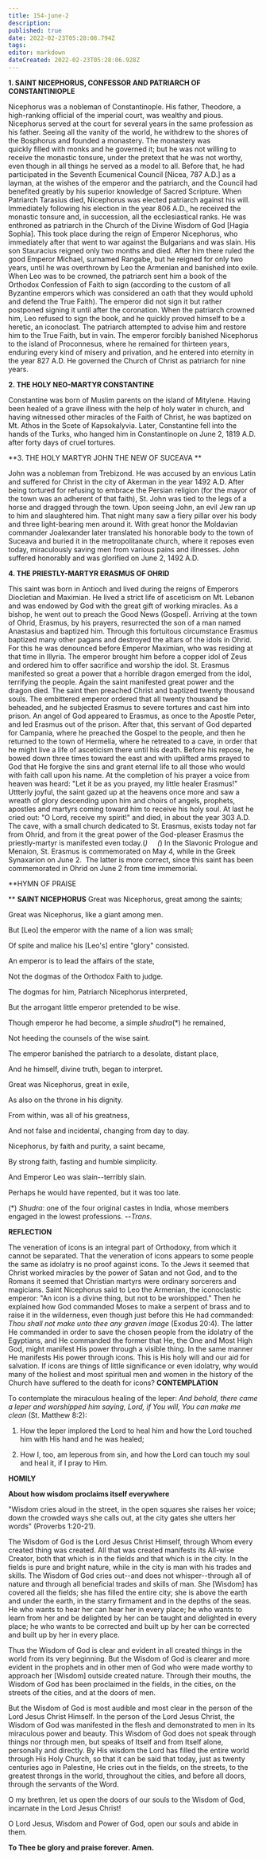 ```yaml
---
title: 154-june-2
description: 
published: true
date: 2022-02-23T05:28:08.794Z
tags: 
editor: markdown
dateCreated: 2022-02-23T05:28:06.928Z
---
```



**1. SAINT NICEPHORUS, CONFESSOR AND PATRIARCH OF CONSTANTINIOPLE**

Nicephorus was a nobleman of Constantinople. His father, Theodore, a high-ranking official of the imperial court, was wealthy and pious. Nicephorus served at the court for several years in the same profession as his father. Seeing all the vanity of the world, he withdrew to the shores of the Bosphorus and founded a monastery. The monastery was quickly filled with monks and he governed it; but he was not willing to receive the monastic tonsure, under the pretext that he was not worthy, even though in all things he served as a model to all. Before that, he had participated in the Seventh Ecumenical Council [Nicea, 787 A.D.] as a layman, at the wishes of the emperor and the patriarch, and the Council had benefited greatly by his superior knowledge of Sacred Scripture. When Patriarch Tarasius died, Nicephorus was elected patriarch against his will. Immediately following his election in the year 806 A.D., he received the monastic tonsure and, in succession, all the ecclesiastical ranks. He was enthroned as patriarch in the Church of the Divine Wisdom of God [Hagia Sophia]. This took place during the reign of Emperor Nicephorus, who immediately after that went to war against the Bulgarians and was slain. His son Stauracius reigned only two months and died. After him there ruled the good Emperor Michael, surnamed Rangabe, but he reigned for only two years, until he was overthrown by Leo the Armenian and banished into exile. When Leo was to be crowned, the patriarch sent him a book of the Orthodox Confession of Faith to sign (according to the custom of all Byzantine emperors which was considered an oath that they would uphold and defend the True Faith). The emperor did not sign it but rather postponed signing it until after the coronation. When the patriarch crowned him, Leo refused to sign the book, and he quickly proved himself to be a heretic, an iconoclast. The patriarch attempted to advise him and restore him to the True Faith, but in vain. The emperor forcibly banished Nicephorus to the island of Proconnesus, where he remained for thirteen years, enduring every kind of misery and privation, and he entered into eternity in the year 827 A.D. He governed the Church of Christ as patriarch for nine years.

**2. THE HOLY NEO-MARTYR CONSTANTINE**

Constantine was born of Muslim parents on the island of Mitylene. Having been healed of a grave illness with the help of holy water in church, and having witnessed other miracles of the Faith of Christ, he was baptized on Mt. Athos in the Scete of Kapsokalyvia. Later, Constantine fell into the hands of the Turks, who hanged him in Constantinople on June 2, 1819 A.D. after forty days of cruel tortures.

**3. THE HOLY MARTYR JOHN THE NEW OF SUCEAVA
**

John was a nobleman from Trebizond. He was accused by an envious Latin and suffered for Christ in the city of Akerman in the year 1492 A.D. After being tortured for refusing to embrace the Persian religion (for the mayor of the town was an adherent of that faith), St. John was tied to the legs of a horse and dragged through the town. Upon seeing John, an evil Jew ran up to him and slaughtered him. That night many saw a fiery pillar over his body and three light-bearing men around it. With great honor the Moldavian commander Joalexander later translated his honorable body to the town of Suceava and buried it in the metropolitanate church, where it reposes even today, miraculously saving men from various pains and illnesses. John suffered honorably and was glorified on June 2, 1492 A.D.

**4. THE PRIESTLY-MARTYR ERASMUS OF OHRID**

This saint was born in Antioch and lived during the reigns of Emperors Diocletian and Maximian. He lived a strict life of asceticism on Mt. Lebanon and was endowed by God with the great gift of working miracles. As a bishop, he went out to preach the Good News (Gospel). Arriving at the town of Ohrid, Erasmus, by his prayers, resurrected the son of a man named Anastasius and baptized him. Through this fortuitous circumstance Erasmus baptized many other pagans and destroyed the altars of the idols in Ohrid. For this he was denounced before Emperor Maximian, who was residing at that time in Illyria. The emperor brought him before a copper idol of Zeus and ordered him to offer sacrifice and worship the idol. St. Erasmus manifested so great a power that a horrible dragon emerged from the idol, terrifying the people. Again the saint manifested great power and the dragon died. The saint then preached Christ and baptized twenty thousand souls. The embittered emperor ordered that all twenty thousand be beheaded, and he subjected Erasmus to severe tortures and cast him into prison. An angel of God appeared to Erasmus, as once to the Apostle Peter, and led Erasmus out of the prison. After that, this servant of God departed for Campania, where he preached the Gospel to the people, and then he returned to the town of Hermelia, where he retreated to a cave, in order that he might live a life of asceticism there until his death. Before his repose, he bowed down three times toward the east and with uplifted arms prayed to God that He forgive the sins and grant eternal life to all those who would with faith call upon his name. At the completion of his prayer a voice from heaven was heard: "Let it be as you prayed, my little healer Erasmus!" Uttterly joyful, the saint gazed up at the heavens once more and saw a wreath of glory descending upon him and choirs of angels, prophets, apostles and martyrs coming toward him to receive his holy soul. At last he cried out: "O Lord, receive my spirit!" and died, in about the year 303 A.D. The cave, with a small church dedicated to St. Erasmus, exists today not far from Ohrid, and from it the great power of the God-pleaser Erasmus the priestly-martyr is manifested even today.(*)  
   (*) In the Slavonic Prologue and Menaion, St. Erasmus is commemorated on May 4, while in the Greek Synaxarion on June 2.  The latter is more correct, since this saint has been commemorated in Ohrid on June 2 from time immemorial.


**HYMN OF PRAISE

**
**SAINT NICEPHORUS**
Great was Nicephorus, great among the saints;

Great was Nicephorus, like a giant among men.

But [Leo] the emperor with the name of a lion was small;

Of spite and malice his [Leo's] entire "glory" consisted.

An emperor is to lead the affairs of the state,


Not the dogmas of the Orthodox Faith to judge.

The dogmas for him, Patriarch Nicephorus interpreted,

But the arrogant little emperor pretended to be wise.

Though emperor he had become, a simple *shudra*(*) he remained,

Not heeding the counsels of the wise saint.

The emperor banished the patriarch to a desolate, distant place,


And he himself, divine truth, began to interpret.

Great was Nicephorus, great in exile,

As also on the throne in his dignity.

From within, was all of his greatness,

And not false and incidental, changing from day to day.

Nicephorus, by faith and purity, a saint became,

By strong faith, fasting and humble simplicity.

And Emperor Leo was slain--terribly slain.


Perhaps he would have repented, but it was too late.

(*) *Shudra*: one of the four original castes in India, whose members engaged in the lowest professions. --*Trans*.



**REFLECTION**

The veneration of icons is an integral part of Orthodoxy, from which it cannot be separated. That the veneration of icons appears to some people the same as idolatry is no proof against icons. To the Jews it seemed that Christ worked miracles by the power of Satan and not God, and to the Romans it seemed that Christian martyrs were ordinary sorcerers and magicians. Saint Nicephorus said to Leo the Armenian, the iconoclastic emperor: "An icon is a divine thing, but not to be worshipped." Then he explained how God commanded Moses to make a serpent of brass and to raise it in the wilderness, even though just before this He had commanded: *Thou shall not make unto thee any graven image* (Exodus 20:4). The latter He commanded in order to save the chosen people from the idolatry of the Egyptians, and He commanded the former that He, the One and Most High God, might manifest His power through a visible thing. In the same manner He manifests His power through icons. This is His holy will and our aid for salvation. If icons are things of little significance or even idolatry, why would many of the holiest and most spiritual men and women in the history of the Church have suffered to the death for icons?
**CONTEMPLATION**


To contemplate the miraculous healing of the leper: *And behold, there came a leper and worshipped him saying, Lord, if You will, You can make me clean* (St. Matthew 8:2):

1.  How the leper implored the Lord to heal him and how the Lord touched him with His hand and he was healed;

1.  How I, too, am leperous from sin, and how the Lord can touch my soul and heal it, if I pray to Him.


**HOMILY**


**About how wisdom proclaims itself everywhere**

"Wisdom cries aloud in the street, in the open squares she raises her voice; down the crowded ways she calls out, at the city gates she utters her words" (Proverbs 1:20-21).

The Wisdom of God is the Lord Jesus Christ Himself, through Whom every created thing was created. All that was created manifests its All-wise Creator, both that which is in the fields and that which is in the city. In the fields is pure and bright nature, while in the city is man with his trades and skills. The Wisdom of God cries out--and does not whisper--through all of nature and through all beneficial trades and skills of man. She [Wisdom] has covered all the fields; she has filled the entire city; she is above the earth and under the earth, in the starry firmament and in the depths of the seas. He who wants to hear her can hear her in every place; he who wants to learn from her and be delighted by her can be taught and delighted in every place; he who wants to be corrected and built up by her can be corrected and built up by her in every place.

Thus the Wisdom of God is clear and evident in all created things in the world from its very beginning. But the Wisdom of God is clearer and more evident in the prophets and in other men of God who were made worthy to approach her [Wisdom] outside created nature. Through their mouths, the Wisdom of God has been proclaimed in the fields, in the cities, on the streets of the cities, and at the doors of men.

But the Wisdom of God is most audible and most clear in the person of the Lord Jesus Christ Himself. In the person of the Lord Jesus Christ, the Wisdom of God was manifested in the flesh and demonstrated to men in Its miraculous power and beauty. This Wisdom of God does not speak through things nor through men, but speaks of Itself and from Itself alone, personally and directly. By His wisdom the Lord has filled the entire world through His Holy Church, so that it can be said that today, just as twenty centuries ago in Palestine, He cries out in the fields, on the streets, to the greatest throngs in the world, throughout the cities, and before all doors, through the servants of the Word.

O my brethren, let us open the doors of our souls to the Wisdom of God, incarnate in the Lord Jesus Christ!

O Lord Jesus, Wisdom and Power of God, open our souls and abide in them.

**To Thee be glory and praise forever. Amen.**
